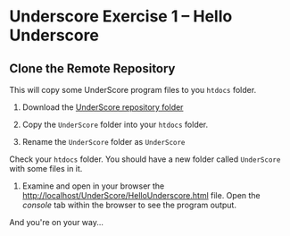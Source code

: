 # Underscore Exercise 1 – Hello Underscore

## Clone the Remote Repository

This will copy some UnderScore program files to you ``htdocs`` folder.

1.	Download the [UnderScore repository folder](..)

1.	Copy the `UnderScore` folder into your `htdocs` folder.  

1.	Rename the `UnderScore` folder as `UnderScore`

Check your ``htdocs`` folder.  You should have a new folder called ``UnderScore`` with some files in it.


<!-- 1.	Download *Underscore* development version from [http://underscore.org](http://underscorejs.org).  Save it in the ``UnderScore`` folder. -->

1.	Examine and open in your browser the [http://localhost/UnderScore/HelloUnderscore.html](http://localhost/UnderScore/HelloUnderscore.html) file.  Open the *console* tab within the browser to see the program output.

And you're on your way...